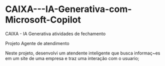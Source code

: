 # CAIXA---IA-Generativa-com-Microsoft-Copilot
CAIXA - IA Generativa  atividades de fechamento

 Projeto Agente de atendimento

 Neste projeto, desenvolvi um atendente inteligente que busca informaç~es em um site de uma empresa e traz uma interação com o usuario;

 
